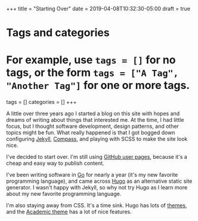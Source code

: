 +++
title = "Starting Over"
date = 2019-04-08T10:32:30-05:00
draft = true

# Tags and categories
# For example, use `tags = []` for no tags, or the form `tags = ["A Tag", "Another Tag"]` for one or more tags.
tags = []
categories = []
+++

A little over three years ago I started a blog on this site with hopes and dreams of writing about things that interested me. At the time, I had little focus, but I thought software development, design patterns, and other topics might be fun. What really happened is that I got bogged down configuring [Jekyll](https://jekyllrb.com/), [Compass](http://compass-style.org/), and playing with SCSS to make the site look nice.

<!--more-->

I've decided to start over. I'm still using [GitHub user pages](https://help.github.com/articles/user-organization-and-project-pages/), because it's a cheap and easy way to publish content.

I've been writing software in [Go](https://golang.org/) for nearly a year (it's my new favorite programming language), and came across [Hugo](https://gohugo.io/) as an alternative static site generator. I wasn't happy with Jekyll, so why not try Hugo as I learn more about my new favorite programming language.

I'm also staying away from CSS. It's a time sink. Hugo has lots of [themes](https://themes.gohugo.io/), and the [Academic theme](https://themes.gohugo.io/academic/) has a lot of nice features.
